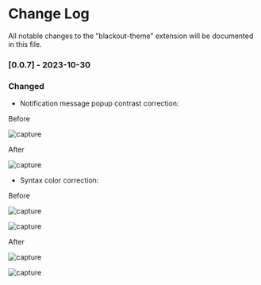 # Change Log

All notable changes to the "blackout-theme" extension will be documented in this file.

### [0.0.7] - 2023-10-30

### Changed

- Notification message popup contrast correction:

Before

![capture](https://i.imgur.com/esbhqHr.png)

After

![capture](https://i.imgur.com/NPX6MGh.png)

- Syntax color correction:

Before

![capture](https://i.imgur.com/u8DoTUn.png)

![capture](https://i.imgur.com/MYNex8l.png)

After

![capture](https://i.imgur.com/P7t7qHu.png)

![capture](https://i.imgur.com/khHZWNE.png)
